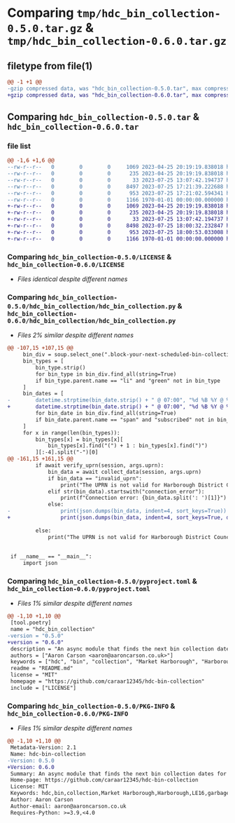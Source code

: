# Comparing `tmp/hdc_bin_collection-0.5.0.tar.gz` & `tmp/hdc_bin_collection-0.6.0.tar.gz`

## filetype from file(1)

```diff
@@ -1 +1 @@
-gzip compressed data, was "hdc_bin_collection-0.5.0.tar", max compression
+gzip compressed data, was "hdc_bin_collection-0.6.0.tar", max compression
```

## Comparing `hdc_bin_collection-0.5.0.tar` & `hdc_bin_collection-0.6.0.tar`

### file list

```diff
@@ -1,6 +1,6 @@
--rw-r--r--   0        0        0     1069 2023-04-25 20:19:19.838018 hdc_bin_collection-0.5.0/LICENSE
--rw-r--r--   0        0        0      235 2023-04-25 20:19:19.838018 hdc_bin_collection-0.5.0/README.md
--rw-r--r--   0        0        0       33 2023-07-25 13:07:42.194737 hdc_bin_collection-0.5.0/hdc_bin_collection/__init__.py
--rw-r--r--   0        0        0     8497 2023-07-25 17:21:39.222688 hdc_bin_collection-0.5.0/hdc_bin_collection/hdc_bin_collection.py
--rw-r--r--   0        0        0      953 2023-07-25 17:21:02.594341 hdc_bin_collection-0.5.0/pyproject.toml
--rw-r--r--   0        0        0     1166 1970-01-01 00:00:00.000000 hdc_bin_collection-0.5.0/PKG-INFO
+-rw-r--r--   0        0        0     1069 2023-04-25 20:19:19.838018 hdc_bin_collection-0.6.0/LICENSE
+-rw-r--r--   0        0        0      235 2023-04-25 20:19:19.838018 hdc_bin_collection-0.6.0/README.md
+-rw-r--r--   0        0        0       33 2023-07-25 13:07:42.194737 hdc_bin_collection-0.6.0/hdc_bin_collection/__init__.py
+-rw-r--r--   0        0        0     8498 2023-07-25 18:00:32.232847 hdc_bin_collection-0.6.0/hdc_bin_collection/hdc_bin_collection.py
+-rw-r--r--   0        0        0      953 2023-07-25 18:00:53.033008 hdc_bin_collection-0.6.0/pyproject.toml
+-rw-r--r--   0        0        0     1166 1970-01-01 00:00:00.000000 hdc_bin_collection-0.6.0/PKG-INFO
```

### Comparing `hdc_bin_collection-0.5.0/LICENSE` & `hdc_bin_collection-0.6.0/LICENSE`

 * *Files identical despite different names*

### Comparing `hdc_bin_collection-0.5.0/hdc_bin_collection/hdc_bin_collection.py` & `hdc_bin_collection-0.6.0/hdc_bin_collection/hdc_bin_collection.py`

 * *Files 2% similar despite different names*

```diff
@@ -107,15 +107,15 @@
     bin_div = soup.select_one(".block-your-next-scheduled-bin-collection-days")
     bin_types = [
         bin_type.strip()
         for bin_type in bin_div.find_all(string=True)
         if bin_type.parent.name == "li" and "green" not in bin_type
     ]
     bin_dates = [
-        datetime.strptime(bin_date.strip() + " @ 07:00", "%d %B %Y @ %H:%M").isoformat()
+        datetime.strptime(bin_date.strip() + " @ 07:00", "%d %B %Y @ %H:%M")
         for bin_date in bin_div.find_all(string=True)
         if bin_date.parent.name == "span" and "subscribed" not in bin_date
     ]
     for x in range(len(bin_types)):
         bin_types[x] = bin_types[x][
             bin_types[x].find("(") + 1 : bin_types[x].find(")")
         ][:-4].split("-")[0]
@@ -161,15 +161,15 @@
         if await verify_uprn(session, args.uprn):
             bin_data = await collect_data(session, args.uprn)
             if bin_data == "invalid_uprn":
                 print("The UPRN is not valid for Harborough District Council.")
             elif str(bin_data).startswith("connection_error"):
                 print(f"Connection error: {bin_data.split(': ')[1]}")
             else:
-                print(json.dumps(bin_data, indent=4, sort_keys=True))
+                print(json.dumps(bin_data, indent=4, sort_keys=True, default=str))
 
         else:
             print("The UPRN is not valid for Harborough District Council.")
 
 
 if __name__ == "__main__":
     import json
```

### Comparing `hdc_bin_collection-0.5.0/pyproject.toml` & `hdc_bin_collection-0.6.0/pyproject.toml`

 * *Files 1% similar despite different names*

```diff
@@ -1,10 +1,10 @@
 [tool.poetry]
 name = "hdc_bin_collection"
-version = "0.5.0"
+version = "0.6.0"
 description = "An async module that finds the next bin collection dates for a specific address in Market Harborough, UK. Uses the UPRN to find the address."
 authors = ["Aaron Carson <aaron@aaroncarson.co.uk>"]
 keywords = ["hdc", "bin", "collection", "Market Harborough", "Harborough", "LE16", "garbage", "trash", "rubbish", "recycling"]
 readme = "README.md"
 license = "MIT"
 homepage = "https://github.com/caraar12345/hdc-bin-collection"
 include = ["LICENSE"]
```

### Comparing `hdc_bin_collection-0.5.0/PKG-INFO` & `hdc_bin_collection-0.6.0/PKG-INFO`

 * *Files 1% similar despite different names*

```diff
@@ -1,10 +1,10 @@
 Metadata-Version: 2.1
 Name: hdc-bin-collection
-Version: 0.5.0
+Version: 0.6.0
 Summary: An async module that finds the next bin collection dates for a specific address in Market Harborough, UK. Uses the UPRN to find the address.
 Home-page: https://github.com/caraar12345/hdc-bin-collection
 License: MIT
 Keywords: hdc,bin,collection,Market Harborough,Harborough,LE16,garbage,trash,rubbish,recycling
 Author: Aaron Carson
 Author-email: aaron@aaroncarson.co.uk
 Requires-Python: >=3.9,<4.0
```

